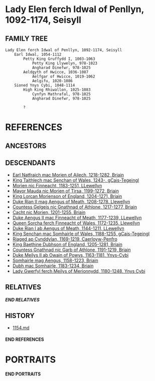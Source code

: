 # Lady Elen ferch Idwal of Penllyn, 1092-1174, Seisyll

## FAMILY TREE
```
Lady Elen ferch Idwal of Penllyn, 1092-1174, Seisyll
    Earl Idwal, 1054-1112
        Petty King Gruffydd I, 1003-1063
            Petty King Llywelyn, 978-1023
            Angharad Dinefwr, 978-1025
        Aeldgyth of Hwicce, 1036-1087 
            Aelfgar of Hwicce, 1019-1062
            Aelgifu, 1020-1086            
    Sioned Ynys Cybi, 1048-1114
        High King Rhiwallon, 1025-1083
            Cynfyn Mathrafal, 978-1025
            Angharad Dinefwr, 978-1025

        ?
```

# REFERENCES

## ANCESTORS

## DESCENDANTS
* [Earl Natfraich mac Morien of Ailech, 1218-1282, Briain](natfraich_mac_morien_1218.md)
* [King Taithlech mac Senchan of Wales, 1243-, gCais-Tegeingl](taithlech_mac_senchan_1243.md)
* [Morien nic Finneacht, 1183-1251, LLewellyn](morien_nic_finneacht_1183.md)
* [Mayor Mauda nic Morien of Tirsa, 1199-1272, Briain](mauda_nic_morien_1199.md)
* [King Lorcan Morienson of England, 1204-1271, Briain](lorcan_morienson_1204.md)
* [Duke Rian II mag Aengus of Meath, 1208-1278, Llewellyn](rian_ii_mag_aengus_1208.md)
* [Countess Gelgeis nic Gnathnad of Athlone, 1217-1277, Briain](gelgeis_nic_gnathnad_1217.md)
* [Cacht nic Morien, 1201-1255, Briain](cacht_nic_morien_1201.md)
* [Duke Aengus II mac Finneacht of Meath, 1177-1239, LLewellyn](aengus_ii_mac_finneacht_1177.md)
* [Queen Sorcha ferch Finneacht of Wales, 1172-1235, Llewellyn](sorcha_ferch_finneacht_1172.md)
* [Duke Rian I ab Aengus of Meath, 1144-1211, LLewellyn](rian_i_ab_aengus_1144.md)
* [King Senchan mac Somhairle of Wales, 1188-1255, gCais-Tegeingl](senchan_mac_somhairle_1188.md)
* [Riaged ap Cynddylan, 1169-1219, Caerloyw-Penfro](riaged_ap_cynddylan_1169.md)
* [King Baethine Dubhson of England, 1205-1281, Briain](baethine_dubhson_1205.md)
* [Countess Gnathnad nic Garb of Athlone, 1191-1219, Briain](gnathnad_nic_garb_1191.md)
* [Duke Meilys II ab Owain of Powys, 1163-1181, Ynys-Cybi](meilys_ii_ab_owain_1163.md)
* [Somhairle mag Aengus, 1158-1223, Briain](somhairle_mag_aengus_1158.md)
* [Dubh mac Somhairle, 1183-1234, Briain](dubh_mac_somhairle_1183.md)
* [Lady Gwerfyl ferch Meilys of Merionnydd, 1180-1248, Ynys Cybi](gwerfyl_ferch_meilys_1180.md)

## RELATIVES

##### END RELATIVES 
## HISTORY
* [1154.md](../h/1154.md)

#### END REFERENCES

# PORTRAITS

#### END PORTRAITS

